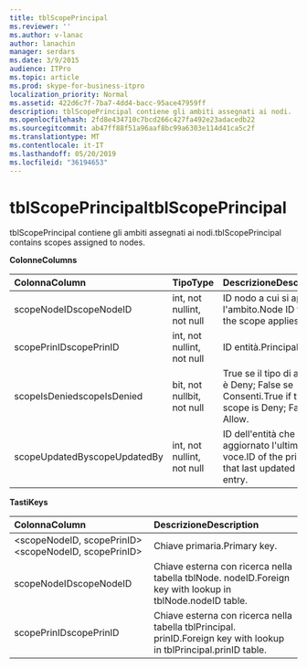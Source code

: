 ```yaml
---
title: tblScopePrincipal
ms.reviewer: ''
ms.author: v-lanac
author: lanachin
manager: serdars
ms.date: 3/9/2015
audience: ITPro
ms.topic: article
ms.prod: skype-for-business-itpro
localization_priority: Normal
ms.assetid: 422d6c7f-7ba7-4dd4-bacc-95ace47959ff
description: tblScopePrincipal contiene gli ambiti assegnati ai nodi.
ms.openlocfilehash: 2fd8e434710c7bcd266c427fa492e23adacedb22
ms.sourcegitcommit: ab47ff88f51a96aaf8bc99a6303e114d41ca5c2f
ms.translationtype: MT
ms.contentlocale: it-IT
ms.lasthandoff: 05/20/2019
ms.locfileid: "36194653"
---
```

# <a name="tblscopeprincipal"></a><span data-ttu-id="f6443-103">tblScopePrincipal</span><span class="sxs-lookup"><span data-stu-id="f6443-103">tblScopePrincipal</span></span>
 
<span data-ttu-id="f6443-104">tblScopePrincipal contiene gli ambiti assegnati ai nodi.</span><span class="sxs-lookup"><span data-stu-id="f6443-104">tblScopePrincipal contains scopes assigned to nodes.</span></span>
  
<span data-ttu-id="f6443-105">**Colonne**</span><span class="sxs-lookup"><span data-stu-id="f6443-105">**Columns**</span></span>

|<span data-ttu-id="f6443-106">**Colonna**</span><span class="sxs-lookup"><span data-stu-id="f6443-106">**Column**</span></span>|<span data-ttu-id="f6443-107">**Tipo**</span><span class="sxs-lookup"><span data-stu-id="f6443-107">**Type**</span></span>|<span data-ttu-id="f6443-108">**Descrizione**</span><span class="sxs-lookup"><span data-stu-id="f6443-108">**Description**</span></span>|
|:-----|:-----|:-----|
|<span data-ttu-id="f6443-109">scopeNodeID</span><span class="sxs-lookup"><span data-stu-id="f6443-109">scopeNodeID</span></span>  <br/> |<span data-ttu-id="f6443-110">int, not null</span><span class="sxs-lookup"><span data-stu-id="f6443-110">int, not null</span></span>  <br/> |<span data-ttu-id="f6443-111">ID nodo a cui si applica l'ambito.</span><span class="sxs-lookup"><span data-stu-id="f6443-111">Node ID that the scope applies to.</span></span>  <br/> |
|<span data-ttu-id="f6443-112">scopePrinID</span><span class="sxs-lookup"><span data-stu-id="f6443-112">scopePrinID</span></span>  <br/> |<span data-ttu-id="f6443-113">int, not null</span><span class="sxs-lookup"><span data-stu-id="f6443-113">int, not null</span></span>  <br/> |<span data-ttu-id="f6443-114">ID entità.</span><span class="sxs-lookup"><span data-stu-id="f6443-114">Principal ID.</span></span>  <br/> |
|<span data-ttu-id="f6443-115">scopeIsDenied</span><span class="sxs-lookup"><span data-stu-id="f6443-115">scopeIsDenied</span></span>  <br/> |<span data-ttu-id="f6443-116">bit, not null</span><span class="sxs-lookup"><span data-stu-id="f6443-116">bit, not null</span></span>  <br/> |<span data-ttu-id="f6443-117">True se il tipo di ambito è Deny; False se Consenti.</span><span class="sxs-lookup"><span data-stu-id="f6443-117">True if type of scope is Deny; False if Allow.</span></span>  <br/> |
|<span data-ttu-id="f6443-118">scopeUpdatedBy</span><span class="sxs-lookup"><span data-stu-id="f6443-118">scopeUpdatedBy</span></span>  <br/> |<span data-ttu-id="f6443-119">int, not null</span><span class="sxs-lookup"><span data-stu-id="f6443-119">int, not null</span></span>  <br/> |<span data-ttu-id="f6443-120">ID dell'entità che ha aggiornato l'ultima voce.</span><span class="sxs-lookup"><span data-stu-id="f6443-120">ID of the principal that last updated this entry.</span></span>  <br/> |
   
<span data-ttu-id="f6443-121">**Tasti**</span><span class="sxs-lookup"><span data-stu-id="f6443-121">**Keys**</span></span>

|<span data-ttu-id="f6443-122">**Colonna**</span><span class="sxs-lookup"><span data-stu-id="f6443-122">**Column**</span></span>|<span data-ttu-id="f6443-123">**Descrizione**</span><span class="sxs-lookup"><span data-stu-id="f6443-123">**Description**</span></span>|
|:-----|:-----|
|<span data-ttu-id="f6443-124">\<scopeNodeID, scopePrinID\></span><span class="sxs-lookup"><span data-stu-id="f6443-124">\<scopeNodeID, scopePrinID\></span></span>  <br/> |<span data-ttu-id="f6443-125">Chiave primaria.</span><span class="sxs-lookup"><span data-stu-id="f6443-125">Primary key.</span></span>  <br/> |
|<span data-ttu-id="f6443-126">scopeNodeID</span><span class="sxs-lookup"><span data-stu-id="f6443-126">scopeNodeID</span></span>  <br/> |<span data-ttu-id="f6443-127">Chiave esterna con ricerca nella tabella tblNode. nodeID.</span><span class="sxs-lookup"><span data-stu-id="f6443-127">Foreign key with lookup in tblNode.nodeID table.</span></span>  <br/> |
|<span data-ttu-id="f6443-128">scopePrinID</span><span class="sxs-lookup"><span data-stu-id="f6443-128">scopePrinID</span></span>  <br/> |<span data-ttu-id="f6443-129">Chiave esterna con ricerca nella tabella tblPrincipal. prinID.</span><span class="sxs-lookup"><span data-stu-id="f6443-129">Foreign key with lookup in tblPrincipal.prinID table.</span></span>  <br/> |
   

